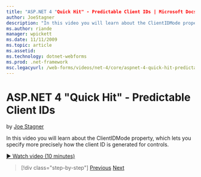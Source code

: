 ```yaml
---
title: "ASP.NET 4 "Quick Hit" - Predictable Client IDs | Microsoft Docs"
author: JoeStagner
description: "In this video you will learn about the ClientIDMode property, which lets you specify more precisely how the client ID is generated for controls."
ms.author: riande
manager: wpickett
ms.date: 11/11/2009
ms.topic: article
ms.assetid: 
ms.technology: dotnet-webforms
ms.prod: .net-framework
msc.legacyurl: /web-forms/videos/net-4/core/aspnet-4-quick-hit-predictable-client-ids
---
```

ASP.NET 4 "Quick Hit" - Predictable Client IDs
====================
by [Joe Stagner](https://github.com/JoeStagner)

In this video you will learn about the ClientIDMode property, which lets you specify more precisely how the client ID is generated for controls. 

[&#9654; Watch video (10 minutes)](https://channel9.msdn.com/Blogs/ASP-NET-Site-Videos/aspnet-4-quick-hit-predictable-client-ids)

>[!div class="step-by-step"] [Previous](aspnet-4-quick-hit-clean-webconfig-files.md) [Next](aspnet-4-quick-hit-the-htmlencoder-utility-method.md)